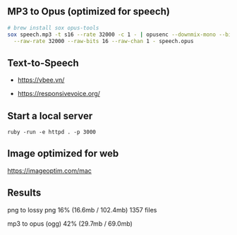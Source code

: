 ## MP3 to Opus (optimized for speech)

```sh
# brew install sox opus-tools
sox speech.mp3 -t s16 --rate 32000 -c 1 - | opusenc --downmix-mono --bitrate 12  \
  --raw-rate 32000 --raw-bits 16 --raw-chan 1 - speech.opus
```

## Text-to-Speech

- https://vbee.vn/

- https://responsivevoice.org/


## Start a local server

`ruby -run -e httpd . -p 3000`


## Image optimized for web 

https://imageoptim.com/mac

## Results

png to lossy png  16% (16.6mb / 102.4mb) 1357 files

mp3 to opus (ogg) 42% (29.7mb /  69.0mb)
